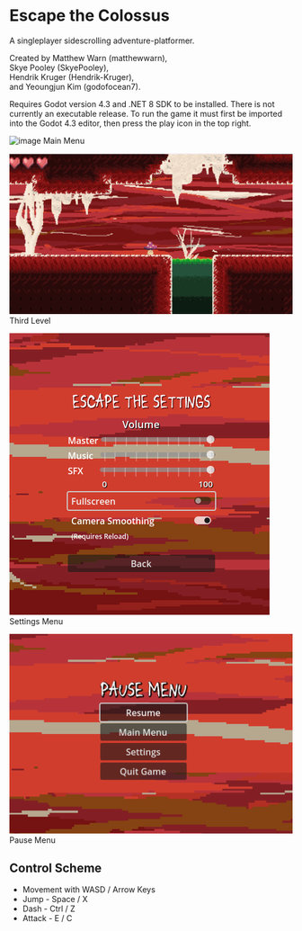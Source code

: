 # Escape the Colossus
A singleplayer sidescrolling adventure-platformer.

Created by 
Matthew Warn       (matthewwarn),  
Skye Pooley        (SkyePooley),   
Hendrik Kruger     (Hendrik-Kruger),   
and Yeoungjun Kim  (godofocean7).  

Requires Godot version 4.3 and .NET 8 SDK to be installed.
There is not currently an executable release. To run the game it must first be imported into the Godot 4.3 editor, then press the play icon in the top right.

![image](https://github.com/user-attachments/assets/64791ab2-4278-4b79-9cb3-d876869d7f7d)
Main Menu

![image](/readme_images/acid_level_lower.png)
Third Level

![image](/readme_images/settings_menu.png)
Settings Menu

![image](/readme_images/pause_menu.png)
Pause Menu

## Control Scheme
- Movement with WASD / Arrow Keys
- Jump   - Space / X
- Dash   - Ctrl / Z
- Attack - E / C
